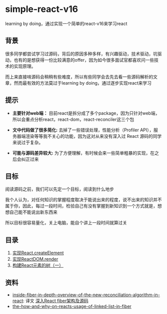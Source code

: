 # simple-react-v16
learning by doing，通过实现一个简单的react-v16来学习react

## 背景
很多同学都尝试学习过源码，背后的原因多种多样，有兴趣驱动，技术驱动，坑驱动，也有的是想获得一份比较满意的offer，因为如今很多面试官都喜欢问一些技术的实现原理。

而上来直接啃源码会稍稍有些难度，所以有些同学会去先去看一些源码解析的文章，然而最有效的方法莫过于learning by doing，通过逐步实现react来学习

## 提示
- **主要针对web端：** 目前react是拆分成了多个package，因为只针对web端，所以会重点分析react，react-dom，react-reconciler这三个包

- **文中代码做了很多简化:** 去掉了一些错误处理，性能分析（Profiler API），服务器端渲染等等我不关心的功能，因为这对从来没有深入过 React 源码的同学来说过于复杂。

- **可能与源码差异较大:** 为了方便理解，有时候会来一些简单粗暴的实现，在之后会纠正过来

## 目标

阅读源码之前，我们可以先定一个目标，阅读到什么地步

我个人认为，对任何知识的掌握程度取决于能说出来的程度，说不出来的知识并不属于你，因此，每过一段时间，检验自己有没有掌握到新知识到一个方式就是，想想自己能不能说出新东西来

所以目标很容易量化，关上电脑，能自个讲上一段时间就算过关

## 目录

1. [实现React.createElement](./实现React.createElement/README.md)
2. [实现ReactDOM.render](./实现ReactDOM.render/README.md)
3. [构建React元素的树（一）](构建React元素的树（一）/README.md)

## 资料
- [inside-fiber-in-depth-overview-of-the-new-reconciliation-algorithm-in-react](https://medium.com/react-in-depth/inside-fiber-in-depth-overview-of-the-new-reconciliation-algorithm-in-react-e1c04700ef6e): 译文 [深入React fiber架构及源码](https://zhuanlan.zhihu.com/p/57346388)
- [the-how-and-why-on-reacts-usage-of-linked-list-in-fiber](https://medium.com/react-in-depth/the-how-and-why-on-reacts-usage-of-linked-list-in-fiber-67f1014d0eb7)

